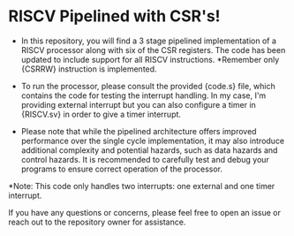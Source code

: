 # RISCV Pipelined with CSR's!

* In this repository, you will find a 3 stage pipelined implementation of a RISCV processor along with six of the CSR registers. The code has been updated to include support for all RISCV instructions.
*Remember only {CSRRW} instruction is implemented. 

* To run the processor, please consult the provided {code.s} file, which contains the code for testing the interrupt handling. In my case, I'm providing external interrupt but you can also configure a timer in {RISCV.sv} in order to give a timer interrupt.

* Please note that while the pipelined architecture offers improved performance over the single cycle implementation, it may also introduce additional complexity and potential hazards, such as data hazards and control hazards. It is recommended to carefully test and debug your programs to ensure correct operation of the processor.

*Note: This code only handles two interrupts: one external and one timer interrupt.

If you have any questions or concerns, please feel free to open an issue or reach out to the repository owner for assistance.
